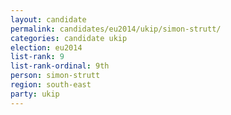 ```yaml
---
layout: candidate
permalink: candidates/eu2014/ukip/simon-strutt/
categories: candidate ukip
election: eu2014
list-rank: 9
list-rank-ordinal: 9th
person: simon-strutt
region: south-east
party: ukip
---
```

